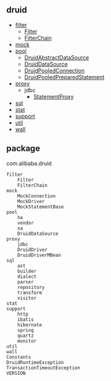 ## druid
* [filter](/docs/50-database/src/druid/filter/)
  * [Filter](/docs/50-database/src/druid/filter/Filter.md)
  * [FilterChain](/docs/50-database/src/druid/filter/FilterChain.md)
* [mock](/docs/50-database/src/druid/mock/)
* [pool](/docs/50-database/src/druid/pool/)
  * [DruidAbstractDataSource](/docs/50-database/src/druid/pool/DruidAbstractDataSource.md)
  * [DruidDataSource](/docs/50-database/src/druid/pool/DruidDataSource.md)
  * [DruidPooledConnection](/docs/50-database/src/druid/pool/DruidPooledConnection.md)
  * [DruidPooledPreparedStatement](/docs/50-database/src/druid/pool/DruidPooledPreparedStatement.md)
* [proxy](/docs/50-database/src/druid/proxy/)
  * jdbc
    * [StatementProxy](/docs/50-database/src/druid/proxy/jdbc/StatementProxy.md)
* [sql](/docs/50-database/src/druid/sql/)
* [stat](/docs/50-database/src/druid/stat/)
* [support](/docs/50-database/src/druid/support/)
* [util](/docs/50-database/src/druid/util/)
* [wall](/docs/50-database/src/druid/wall/)

## package
com.alibaba.druid
```
filter
    Filter
    FilterChain
mock
    MockConnection
    MockDriver
    MockStatementBase
pool
    ha
    vendor
    xa
    DruidDataSource
proxy
    jdbc
    DruidDriver
    DruidDriverMBean
sql
    ast
    builder
    dialect
    parser
    repository
    transform
    visitor
stat
support
    http
    ibatis
    hibernate
    spring
    quartz
    monitor
util
wall
Constants
DruidRuntimeException
TransactionTimeoutException
VERSION
```